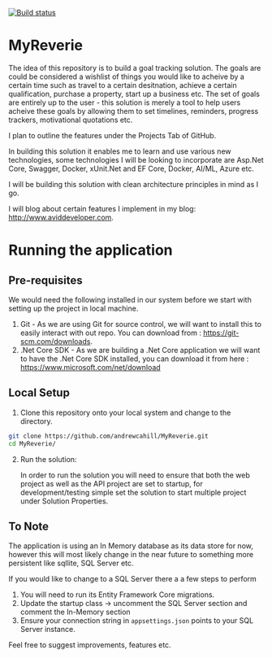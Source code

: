 [![Build status](https://aviddeveloper.visualstudio.com/My%20Reverie/_apis/build/status/My%20Reverie-PR%20Analysis)](https://aviddeveloper.visualstudio.com/My%20Reverie/_build/latest?definitionId=2)

# MyReverie

The idea of this repository is to build a goal tracking solution. The goals are could be considered a wishlist of things you would like to acheive by a certain time such as travel to a certain desitnation, achieve a certain qualification, purchase a property, start up a business etc. The set of goals are entirely up to the user - this solution is merely a tool to help users acheive these goals by allowing them to set timelines, reminders, progress trackers, motivational quotations etc.

I plan to outline the features under the Projects Tab of GitHub.

In building this solution it enables me to learn and use various new technologies, some technologies I will be looking to incorporate are Asp.Net Core, Swagger, Docker, xUnit.Net and EF Core, Docker, AI/ML, Azure etc.

I will be building this solution with clean architecture principles in mind as I go. 

I will blog about certain features I implement in my blog: http://www.aviddeveloper.com.

# Running the application

## Pre-requisites
We would need the following installed in our system before we start with setting up the project in local machine.
1. Git - As we are using Git for source control, we will want to install this to easily interact with out repo. You can download from : https://git-scm.com/downloads.
2. .Net Core SDK - As we are building a .Net Core application we will want to have the .Net Core SDK installed, you can download it from here : https://www.microsoft.com/net/download

## Local Setup
1. Clone this repository onto your local system and change to the directory.
   
```sh
git clone https://github.com/andrewcahill/MyReverie.git
cd MyReverie/
```

2. Run the solution:

   In order to run the solution you will need to ensure that both the web project as well as the API project are set to startup, for        development/testing simple set the solution to start multiple project under Solution Properties.

## To Note

The application is using an In Memory database as its data store for now, however this will most likely change in the near future to something more persistent like sqllite, SQL Server etc. 

If you would like to change to a SQL Server there a a few steps to perform
1) You will need to run its Entity Framework Core migrations.
2) Update the startup class -> uncomment the SQL Server section and comment the In-Memory section
3) Ensure your connection string in `appsettings.json` points to your SQL Server instance.

Feel free to suggest improvements, features etc.
